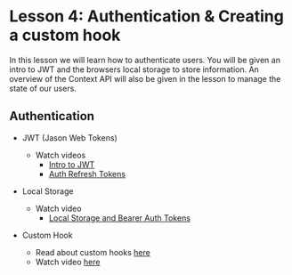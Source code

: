 <h1>Lesson 4: Authentication & Creating a custom hook</h1>

In this lesson we will learn how to authenticate users. You will be given an intro to JWT and the browsers local storage to store information. An overview of the Context API will also be given in the lesson to manage the state of our users.

## Authentication

- JWT (Jason Web Tokens)
  - Watch videos
    - <a href="https://www.youtube.com/watch?v=ySD1O0uiISI&list=PL_c9BZzLwBRKFRIBWEWYCnV4Lk9HE3eYJ&index=44">Intro to JWT</a>
    - <a href="https://www.youtube.com/watch?v=-GQA05ALfy8&list=PL_c9BZzLwBRKFRIBWEWYCnV4Lk9HE3eYJ&index=50">Auth Refresh Tokens</a>

- Local Storage
  - Watch video
    - <a href="https://www.youtube.com/watch?v=haeyo55iU6s&list=PL_c9BZzLwBRKFRIBWEWYCnV4Lk9HE3eYJ&index=46">Local Storage and Bearer Auth Tokens</a>

- Custom Hook
  - Read about custom hooks <a href="https://reactjs.org/docs/hooks-custom.html">here</a>
  - Watch video <a href="https://www.youtube.com/watch?v=M6vLKxaOWZw&list=PL_c9BZzLwBRKFRIBWEWYCnV4Lk9HE3eYJ&index=55&ab_channel=CalebCurry">here</a>
